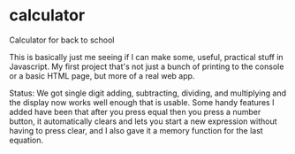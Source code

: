 # calculator
Calculator for back to school

This is basically just me seeing if I can make some, useful, practical stuff in Javascript. My first project that's not just a bunch of printing to the console or a basic HTML page, but more of a real web app.

Status: We got single digit adding, subtracting, dividing, and multiplying and the display now works well enough that is usable. Some handy features I added have been that after you press equal then you press a number button, it automatically clears and lets you start a new expression without having to press clear, and I also gave it a memory function for the last equation.
